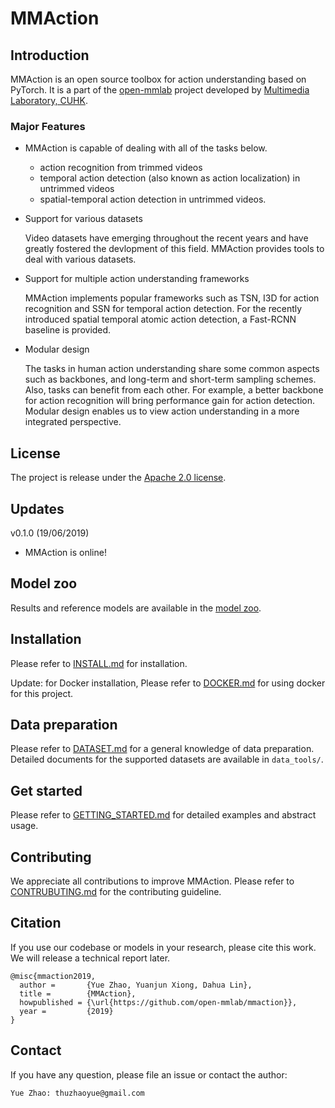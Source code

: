 # MMAction

## Introduction
MMAction is an open source toolbox for action understanding based on PyTorch.
It is a part of the [open-mmlab](https://github.com/open-mmlab) project developed by [Multimedia Laboratory, CUHK](http://mmlab.ie.cuhk.edu.hk/).

### Major Features
- MMAction is capable of dealing with all of the tasks below.

  - action recognition from trimmed videos
  - temporal action detection (also known as action localization) in untrimmed videos
  - spatial-temporal action detection in untrimmed videos. 
 

- Support for various datasets

  Video datasets have emerging throughout the recent years and have greatly fostered the devlopment of this field.
  MMAction provides tools to deal with various datasets.

- Support for multiple action understanding frameworks

  MMAction implements popular frameworks such as TSN, I3D for action recognition and SSN for temporal action detection.
  For the recently introduced spatial temporal atomic action detection, a Fast-RCNN baseline is provided.

- Modular design

  The tasks in human action understanding share some common aspects such as backbones, and long-term and short-term sampling schemes.
  Also, tasks can benefit from each other. For example, a better backbone for action recognition will bring performance gain for action detection. 
  Modular design enables us to view action understanding in a more integrated perspective.

## License
The project is release under the [Apache 2.0 license](https://github.com/open-mmlab/mmaction/blob/master/LICENSE).

## Updates

v0.1.0 (19/06/2019)
- MMAction is online!

## Model zoo
Results and reference models are available in the [model zoo](https://github.com/open-mmlab/mmaction/blob/master/MODEL_ZOO.md).

## Installation
Please refer to [INSTALL.md](https://github.com/open-mmlab/mmaction/blob/master/INSTALL.md) for installation.

Update: for Docker installation, Please refer to [DOCKER.md](https://github.com/open-mmlab/mmaction/blob/master/DOCKER.md) for using docker for this project.

## Data preparation
Please refer to [DATASET.md](https://github.com/open-mmlab/mmaction/blob/master/DATASET.md) for a general knowledge of data preparation.
Detailed documents for the supported datasets are available in `data_tools/`.

## Get started
Please refer to [GETTING_STARTED.md](https://github.com/open-mmlab/mmaction/blob/master/GETTING_STARTED.md) for detailed examples and abstract usage.

## Contributing
We appreciate all contributions to improve MMAction.
Please refer to [CONTRUBUTING.md](https://github.com/open-mmlab/mmaction/blob/master/CONTRIBUTING.md) for the contributing guideline.

## Citation
If you use our codebase or models in your research, please cite this work.
We will release a technical report later.
```
@misc{mmaction2019,
  author =       {Yue Zhao, Yuanjun Xiong, Dahua Lin},
  title =        {MMAction},
  howpublished = {\url{https://github.com/open-mmlab/mmaction}},
  year =         {2019}
}
```

## Contact
If you have any question, please file an issue or contact the author:
```
Yue Zhao: thuzhaoyue@gmail.com
```
